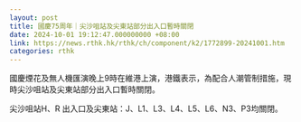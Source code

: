 ```yaml
---
layout: post
title: 國慶75周年｜尖沙咀站及尖東站部分出入口暫時關閉
date: 2024-10-01 19:12:47.000000000 +08:00
link: https://news.rthk.hk/rthk/ch/component/k2/1772899-20241001.htm
categories: rthk
---
```


國慶煙花及無人機匯演晚上9時在維港上演，港鐵表示，為配合人潮管制措施，現時尖沙咀站及尖東站部分出入口暫時關閉。

尖沙咀站H、R 出入口及尖東站：J、L1、L3、L4、L5、L6、N3、P3均關閉。
